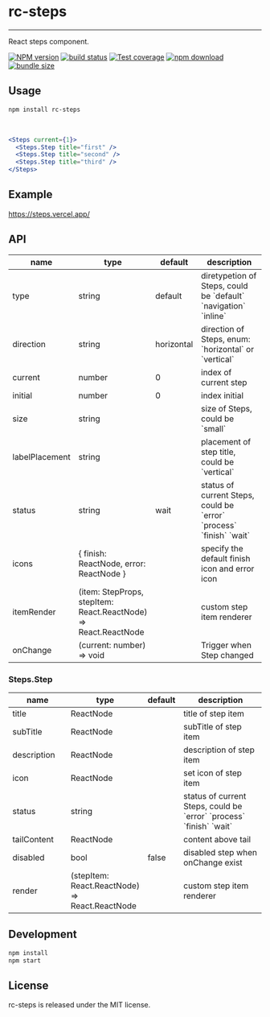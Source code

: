 # rc-steps

---

React steps component.

[![NPM version][npm-image]][npm-url]
[![build status][travis-image]][travis-url]
[![Test coverage][codecov-image]][codecov-url]
[![npm download][download-image]][download-url]
[![bundle size][bundlephobia-image]][bundlephobia-url]

[npm-image]: http://img.shields.io/npm/v/rc-steps.svg?style=flat-square
[npm-url]: http://npmjs.org/package/rc-steps
[travis-image]: https://img.shields.io/travis/react-component/steps.svg?style=flat-square
[travis-url]: https://travis-ci.org/react-component/steps
[codecov-image]: https://img.shields.io/codecov/c/github/react-component/steps/master.svg?style=flat-square
[codecov-url]: https://codecov.io/gh/react-component/steps/branch/master
[download-image]: https://img.shields.io/npm/dm/rc-steps.svg?style=flat-square
[download-url]: https://npmjs.org/package/rc-steps
[bundlephobia-url]: https://bundlephobia.com/result?p=rc-steps
[bundlephobia-image]: https://badgen.net/bundlephobia/minzip/rc-steps

## Usage

```bash
npm install rc-steps
```

<br>

```jsx | pure
<Steps current={1}>
  <Steps.Step title="first" />
  <Steps.Step title="second" />
  <Steps.Step title="third" />
</Steps>
```

## Example

https://steps.vercel.app/

## API

<table class="table table-bordered table-striped">
  <thead>
    <tr>
      <th style="width: 100px;">name</th>
      <th style="width: 50px;">type</th>
      <th style="width: 50px;">default</th>
      <th>description</th>
    </tr>
  </thead>
  <tbody>
    <tr>
      <td>type</td>
      <td>string</td>
      <td>default</td>
      <td>diretypetion of Steps, could be `default` `navigation` `inline`</td>
    </tr>
    <tr>
      <td>direction</td>
      <td>string</td>
      <td>horizontal</td>
      <td>direction of Steps, enum: `horizontal` or `vertical`</td>
    </tr>
    <tr>
      <td>current</td>
      <td>number</td>
      <td>0</td>
      <td>index of current step</td>
    </tr>
    <tr>
      <td>initial</td>
      <td>number</td>
      <td>0</td>
      <td>index initial</td>
    </tr>
    <tr>
      <td>size</td>
      <td>string</td>
      <td></td>
      <td>size of Steps, could be `small`</td>
    </tr>
    <tr>
      <td>labelPlacement</td>
      <td>string</td>
      <td></td>
      <td>placement of step title, could be `vertical`</td>
    </tr>
    <tr>
      <td>status</td>
      <td>string</td>
      <td>wait</td>
      <td>status of current Steps, could be `error` `process` `finish` `wait`</td>
    </tr>
    <tr>
      <td>icons</td>
      <td>{ finish: ReactNode, error: ReactNode }</td>
      <td></td>
      <td>specify the default finish icon and error icon</td>
    </tr>
    <tr>
      <td>itemRender</td>
      <td>(item: StepProps, stepItem: React.ReactNode) => React.ReactNode</td>
      <td></td>
      <td>custom step item renderer</td>
    </tr>
    <tr>
      <td>onChange</td>
      <td>(current: number) => void</td>
      <td></td>
      <td>Trigger when Step changed</td>
    </tr>
  </tbody>
</table>

### Steps.Step

<table class="table table-bordered table-striped">
  <thead>
    <tr>
      <th style="width: 100px;">name</th>
      <th style="width: 50px;">type</th>
      <th style="width: 50px;">default</th>
      <th>description</th>
    </tr>
  </thead>
  <tbody>
    <tr>
      <td>title</td>
      <td>ReactNode</td>
      <td></td>
      <td>title of step item</td>
    </tr>
    <tr>
      <td>subTitle</td>
      <td>ReactNode</td>
      <td></td>
      <td>subTitle of step item</td>
    </tr>
    <tr>
      <td>description</td>
      <td>ReactNode</td>
      <td></td>
      <td>description of step item</td>
    </tr>
    <tr>
      <td>icon</td>
      <td>ReactNode</td>
      <td></td>
      <td>set icon of step item</td>
    </tr>
    <tr>
      <td>status</td>
      <td>string</td>
      <td></td>
      <td>status of current Steps, could be `error` `process` `finish` `wait`</td>
    </tr>
    <tr>
      <td>tailContent</td>
      <td>ReactNode</td>
      <td></td>
      <td>content above tail</td>
    </tr>
    <tr>
      <td>disabled</td>
      <td>bool</td>
      <td>false</td>
      <td>disabled step when onChange exist</td>
    </tr>
    <tr>
      <td>render</td>
      <td>(stepItem: React.ReactNode) => React.ReactNode</td>
      <td></td>
      <td>custom step item renderer</td>
    </tr>
  </tbody>
</table>

## Development

```bash
npm install
npm start
```

## License

rc-steps is released under the MIT license.
